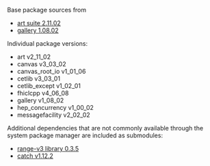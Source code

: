 Base package sources from

* [art suite 2.11.02](https://cdcvs.fnal.gov/redmine/projects/art/wiki/Release_Notes_21102)
* [gallery 1.08.02](https://cdcvs.fnal.gov/redmine/projects/gallery/wiki/Release_Notes_10802)

Individual package versions:

- art               v2\_11\_02
- canvas            v3\_03\_02
- canvas\_root\_io    v1\_01\_06
- cetlib            v3\_03\_01
- cetlib\_except     v1\_02\_01
- fhiclcpp          v4\_06\_08
- gallery           v1\_08\_02
- hep\_concurrency   v1\_00\_02
- messagefacility   v2\_02\_02

Additional dependencies that are not commonly available through the system package
manager are included as submodules:

* [range-v3 library 0.3.5](https://github.com/ericniebler/range-v3)
* [catch v1.12.2](https://github.com/catchorg/Catch2)
